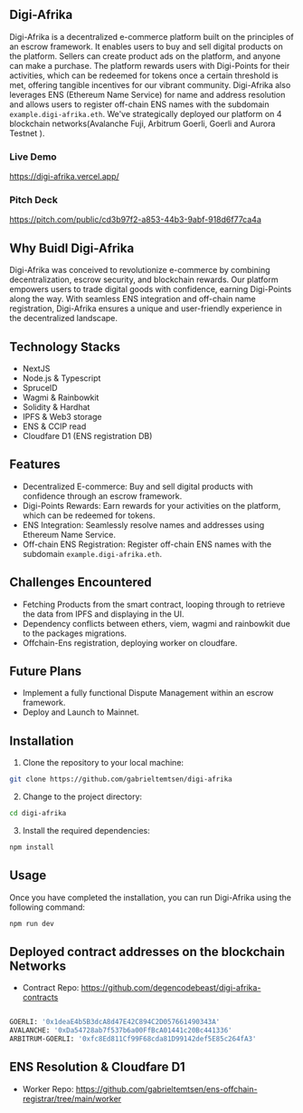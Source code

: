 ## Digi-Afrika

Digi-Afrika is a decentralized e-commerce platform built on the principles of an escrow framework. It enables users to buy and sell digital products on the platform. Sellers can create product ads on the platform, and anyone can make a purchase. The platform rewards users with Digi-Points for their activities, which can be redeemed for tokens once a certain threshold is met, offering tangible incentives for our vibrant community. Digi-Afrika also leverages ENS (Ethereum Name Service) for name and address resolution and allows users to register off-chain ENS names with the subdomain `example.digi-afrika.eth`. We've strategically deployed our platform on 4 blockchain networks(Avalanche Fuji, Arbitrum Goerli, Goerli and Aurora Testnet ).  

### Live Demo
https://digi-afrika.vercel.app/




### Pitch Deck
https://pitch.com/public/cd3b97f2-a853-44b3-9abf-918d6f77ca4a


## Why Buidl Digi-Afrika
Digi-Afrika was conceived to revolutionize e-commerce by combining decentralization, escrow security, and blockchain rewards. Our platform empowers users to trade digital goods with confidence, earning Digi-Points along the way. With seamless ENS integration and off-chain name registration, Digi-Afrika ensures a unique and user-friendly experience in the decentralized landscape.

## Technology Stacks
* NextJS
* Node.js & Typescript
* SpruceID
* Wagmi & Rainbowkit
* Solidity & Hardhat
* IPFS & Web3 storage
* ENS & CCIP read
* Cloudfare D1 (ENS registration DB)



## Features
* Decentralized E-commerce: Buy and sell digital products with confidence through an escrow framework.
* Digi-Points Rewards: Earn rewards for your activities on the platform, which can be redeemed for tokens.
* ENS Integration: Seamlessly resolve names and addresses using Ethereum Name Service.
* Off-chain ENS Registration: Register off-chain ENS names with the subdomain `example.digi-afrika.eth`.


## Challenges Encountered
* Fetching Products from the smart contract, looping through to retrieve the data from IPFS and displaying in the UI.
* Dependency conflicts between ethers, viem, wagmi and rainbowkit due to the packages migrations.
* Offchain-Ens registration, deploying worker on cloudfare.

## Future  Plans
* Implement a fully functional Dispute Management within an escrow framework.
* Deploy and Launch to Mainnet.


## Installation
1. Clone the repository to your local machine: 
```bash
git clone https://github.com/gabrieltemtsen/digi-afrika

```
2. Change to the project directory: 
```bash
cd digi-afrika
```
3. Install the required dependencies: 
```bash
npm install
```
## Usage
Once you have completed the installation, you can run Digi-Afrika using the following 
command: 
```bash
npm run dev
```
## Deployed contract addresses on the blockchain Networks
*  Contract Repo: https://github.com/degencodebeast/digi-afrika-contracts

```bash

GOERLI: '0x1deaE4b5B3dcA8d47E42C894C2D057661490343A'
AVALANCHE: '0xDa54728ab7f537b6a00FfBcA01441c20Bc441336'
ARBITRUM-GOERLI: '0xfc8Ed811Cf99F68cda81D99142def5E85c264fA3'

```
## ENS Resolution & Cloudfare D1
*  Worker Repo: https://github.com/gabrieltemtsen/ens-offchain-registrar/tree/main/worker

